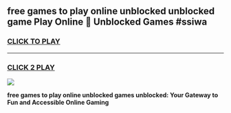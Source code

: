 
## free games to play online unblocked unblocked game Play Online 👋 Unblocked Games #ssiwa
<h3>
<a href="https://premium.freeplayer.one?title=free_games_to_play_online_unblocked&ref=21F">CLICK TO PLAY</a></h3>
<hr>

<h3>
<a href="https://premium.freeplayer.one?title=free_games_to_play_online_unblocked&ref=21F">CLICK 2 PLAY</a>
  
</h3>

<a href="https://premium.freeplayer.one?title=free_games_to_play_online_unblocked&ref=21F/"><img src="https://clearcache.store/games.png"></a>


**free games to play online unblocked games unblocked: Your Gateway to Fun and Accessible Online Gaming**
